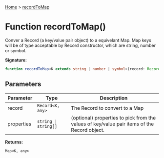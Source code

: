 [Home](../index.md) &gt; [recordToMap](./recordtomap_1.md)

# Function recordToMap()

Conver a Record (a key/value pair object) to a equivelant Map. Map keys will be of type acceptable by Record constructor, which are string, number or symbol.

<b>Signature:</b>

```typescript
function recordToMap<K extends string | number | symbol>(record: Record<K, any>, properties?: string | string[]): Map<K, any>;
```

## Parameters

|  Parameter | Type | Description |
|  --- | --- | --- |
|  record | `Record<K, any>` | The Record to convert to a Map |
|  properties | `string \| string[]` | (optional) properties to pick from the values of key/value pair items of the Record object. |

<b>Returns:</b>

`Map<K, any>`


